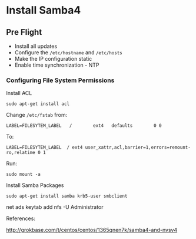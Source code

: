 # Install Samba4


## Pre Flight

* Install all updates
* Configure the ```/etc/hostname``` and ```/etc/hosts``` 
* Make the IP configuration static
* Enable time synchronization - NTP


### Configuring File System Permissions

Install ACL
```
sudo apt-get install acl
```
Change ```/etc/fstab``` from:
```
LABEL=FILESYTEM_LABEL   /        ext4   defaults        0 0
```
To:
```
LABEL=FILESYTEM_LABEL  / ext4 user_xattr,acl,barrier=1,errors=remount-ro,relatime 0 1
```
Run:
```
sudo mount -a
```

Install Samba Packages
```
sudo apt-get install samba krb5-user smbclient
```


 net ads keytab add nfs -U Administrator

References:

http://grokbase.com/t/centos/centos/1365qnen7k/samba4-and-nvsv4




